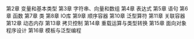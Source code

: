 第2章 变量和基本类型
第3章 字符串、向量和数组
第4章 表达式
第5章 语句
第6章 函数
第7章 类
第8章 IO库
第9章 顺序容器
第10章 泛型算符
第11章 关联容器
第12章 动态内存
第13章 拷贝控制
第14章 重载运算与类型转换
第15章 面向对象程序设计
第16章 模板与泛型编程
